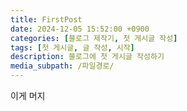 ```yaml
---
title: FirstPost
date: 2024-12-05 15:52:00 +0900
categories: [블로그 제작기, 첫 게시글 작성]
tags: [첫 게시글, 글 작성, 시작]
description: 블로그에 첫 게시글 작성하기
media_subpath: /파일경로/
---
```


이게 머지
